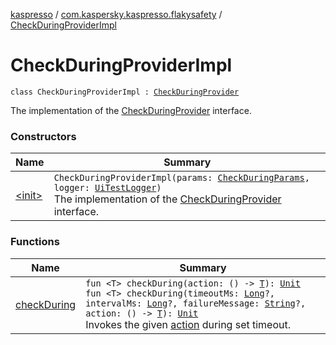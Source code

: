 [kaspresso](../../index.md) / [com.kaspersky.kaspresso.flakysafety](../index.md) / [CheckDuringProviderImpl](./index.md)

# CheckDuringProviderImpl

`class CheckDuringProviderImpl : `[`CheckDuringProvider`](../-check-during-provider/index.md)

The implementation of the [CheckDuringProvider](../-check-during-provider/index.md) interface.

### Constructors

| Name | Summary |
|---|---|
| [&lt;init&gt;](-init-.md) | `CheckDuringProviderImpl(params: `[`CheckDuringParams`](../../com.kaspersky.kaspresso.params/-check-during-params/index.md)`, logger: `[`UiTestLogger`](../../com.kaspersky.kaspresso.logger/-ui-test-logger.md)`)`<br>The implementation of the [CheckDuringProvider](../-check-during-provider/index.md) interface. |

### Functions

| Name | Summary |
|---|---|
| [checkDuring](check-during.md) | `fun <T> checkDuring(action: () -> `[`T`](check-during.md#T)`): `[`Unit`](https://kotlinlang.org/api/latest/jvm/stdlib/kotlin/-unit/index.html)<br>`fun <T> checkDuring(timeoutMs: `[`Long`](https://kotlinlang.org/api/latest/jvm/stdlib/kotlin/-long/index.html)`?, intervalMs: `[`Long`](https://kotlinlang.org/api/latest/jvm/stdlib/kotlin/-long/index.html)`?, failureMessage: `[`String`](https://kotlinlang.org/api/latest/jvm/stdlib/kotlin/-string/index.html)`?, action: () -> `[`T`](check-during.md#T)`): `[`Unit`](https://kotlinlang.org/api/latest/jvm/stdlib/kotlin/-unit/index.html)<br>Invokes the given [action](check-during.md#com.kaspersky.kaspresso.flakysafety.ContinuouslyProviderImpl$checkDuring(kotlin.Function0((continuously.T)))/action) during set timeout. |
